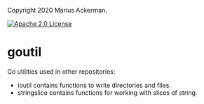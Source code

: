 Copyright 2020 Marius Ackerman.

[![Apache 2.0 License](https://img.shields.io/badge/License-Apache%202.0-blue.svg)](LICENSE)

# goutil

Go utilities used in other repositories:

- ioutil contains functions to write directories and files.
- stringslice contains functions for working with slices of string.
